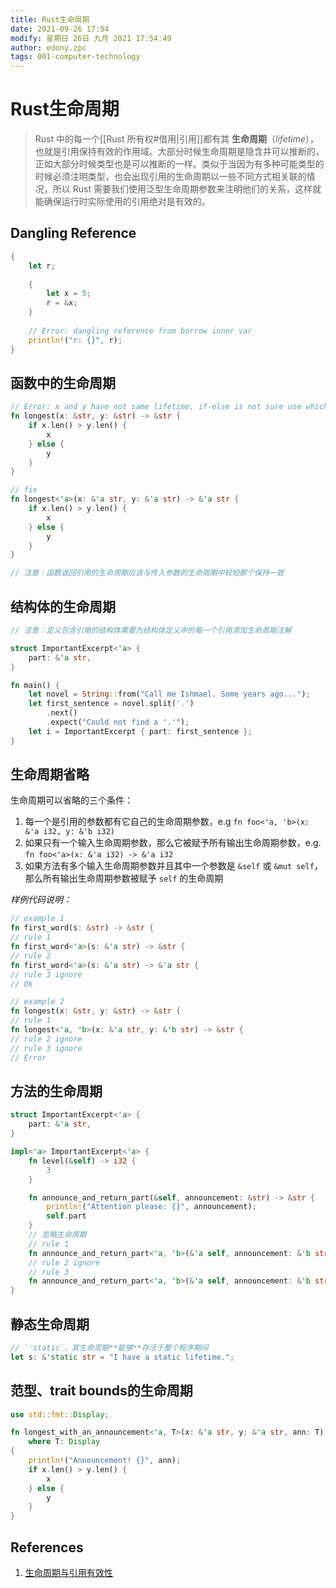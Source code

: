 ```yaml
---
title: Rust生命周期
date: 2021-09-26 17:54
modify: 星期日 26日 九月 2021 17:54:49
author: edony.zpc
tags: 001-computer-technology
---
```


# Rust生命周期
> Rust 中的每一个[[Rust 所有权#借用|引用]]都有其 **生命周期**（_lifetime_），也就是引用保持有效的作用域。大部分时候生命周期是隐含并可以推断的，正如大部分时候类型也是可以推断的一样。类似于当因为有多种可能类型的时候必须注明类型，也会出现引用的生命周期以一些不同方式相关联的情况，所以 Rust 需要我们使用泛型生命周期参数来注明他们的关系，这样就能确保运行时实际使用的引用绝对是有效的。

## Dangling Reference
```rust
{
	let r;
	
	{
		let x = 5;
		r = &x;
	}
	
	// Error: dangling reference from borrow inner var
	println!("r: {}", r);
}
```

## 函数中的生命周期
```rust
// Error: x and y have not same lifetime, if-else is not sure use which lifetime
fn longest(x: &str, y: &str) -> &str {
	if x.len() > y.len() {
		x
	} else {
		y
	}
}

// fix
fn longest<'a>(x: &'a str, y: &'a str) -> &'a str {
	if x.len() > y.len() {
		x
	} else {
		y
	}
}

// 注意：函数返回引用的生命周期应该与传入参数的生命周期中较短那个保持一致
```

## 结构体的生命周期
```rust
// 注意：定义包含引用的结构体需要为结构体定义中的每一个引用添加生命周期注解

struct ImportantExcerpt<'a> {
    part: &'a str,
}

fn main() {
    let novel = String::from("Call me Ishmael. Some years ago...");
    let first_sentence = novel.split('.')
        .next()
        .expect("Could not find a '.'");
    let i = ImportantExcerpt { part: first_sentence };
}

```

## 生命周期省略
生命周期可以省略的三个条件：
1. 每一个是引用的参数都有它自己的生命周期参数，e.g `fn foo<'a, 'b>(x: &'a i32, y: &'b i32)`
2. 如果只有一个输入生命周期参数，那么它被赋予所有输出生命周期参数，e.g. `fn foo<'a>(x: &'a i32) -> &'a i32`
3. 如果方法有多个输入生命周期参数并且其中一个参数是 `&self` 或 `&mut self`，那么所有输出生命周期参数被赋予 `self` 的生命周期

*样例代码说明：*
```rust
// example 1
fn first_word(s: &str) -> &str {
// rule 1
fn first_word<'a>(s: &'a str) -> &str {
// rule 2
fn first_word<'a>(s: &'a str) -> &'a str {
// rule 3 ignore
// Ok

// example 2
fn longest(x: &str, y: &str) -> &str {
// rule 1
fn longest<'a, 'b>(x: &'a str, y: &'b str) -> &str {
// rule 2 ignore
// rule 3 ignore
// Error
```

## 方法的生命周期
```rust
struct ImportantExcerpt<'a> {
    part: &'a str,
}

impl<'a> ImportantExcerpt<'a> {
	fn level(&self) -> i32 {
		3
	}

	fn announce_and_return_part(&self, announcement: &str) -> &str {
		println!("Attention please: {}", announcement);
		self.part
	}
	// 忽略生命周期
	// rule 1
	fn announce_and_return_part<'a, 'b>(&'a self, announcement: &'b str) -> &str
	// rule 2 ignore
	// rule 3
	fn announce_and_return_part<'a, 'b>(&'a self, announcement: &'b str) -> 'a str
}
```

## 静态生命周期
```rust
// `'static`，其生命周期**能够**存活于整个程序期间
let s: &'static str = "I have a static lifetime.";
```

## 范型、trait bounds的生命周期
```rust
use std::fmt::Display;

fn longest_with_an_announcement<'a, T>(x: &'a str, y: &'a str, ann: T) -> &'a str
    where T: Display
{
    println!("Announcement! {}", ann);
    if x.len() > y.len() {
        x
    } else {
        y
    }
}
```

## References
1. [生命周期与引用有效性](https://kaisery.github.io/trpl-zh-cn/ch10-03-lifetime-syntax.html)
